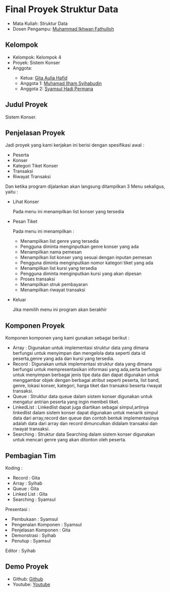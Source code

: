 # Final Proyek Struktur Data
<ul>
  <li>Mata Kuliah: Struktur Data</li>
  <li>Dosen Pengampu: <a href="https://github.com/Muhammad-Ikhwan-Fathulloh">Muhammad Ikhwan Fathulloh</a></li>
</ul>

## Kelompok
<ul>
  <li>Kelompok: Kelompok 4</li>
  <li>Proyek: Sistem Konser</li>
  <li>Anggota:</li>
  <ul>
    <li>Ketua: <a href="https://github.com/gitaaulia05">Gita Aulia Hafid</a></li>
    <li>Anggota 1: <a href="https://github.com/Syihab07">Muhamad Ilham Syihabudin</a></li>
    <li>Anggota 2: <a href="https://github.com/syamsulhadipermana">Syamsul Hadi Permana</a></li>
  </ul>
</ul>

## Judul Proyek
<p>Sistem Konser.</p>

## Penjelasan Proyek
<p>Jadi proyek yang kami kerjakan ini berisi dengan spesifikasi awal : </p>
<ul>
  <li>Peserta</li>
  <li>Konser</li>
  <li>Kategori Tiket Konser</li>
  <li>Transaksi</li>
  <li>Riwayat Transaksi</li>
</ul>

<p>Dan ketika program dijalankan akan langsung ditampilkan 3 Menu sekaligus, yaitu :</p>
<ul>
  <li>Lihat Konser</li>
  <p>Pada menu ini menampilkan list konser yang tersedia</p>
  <p></p>
  <li>Pesan Tiket</li>
  <p>Pada menu ini menampilkan :</p>
   <ul>
    <li>Menampilkan list genre yang tersedia</li>
    <li>Pengguna diminta menginputkan genre konser yang ada</li>
    <li>Menampilkan nama pemesan</li>
    <li>Menampilkan list konser yang sesuai dengan inputan pemesan</li>
    <li>Pengguna diminta menginputkan nomor kategori tiket yang ada</li>
    <li>Menampilkan list kursi yang tersedia</li>
    <li>Pengguna diminta menginputkan kursi yang akan dipesan</li>
    <li>Proses transaksi</li>
    <li>Menampilkan struk pembayaran</li>
    <li>Menampilkan riwayat transaksi</li>
  </ul>
   <p></p>
  <li>Keluar</li>
  <p>Jika memilih menu ini program akan berakhir</p>
</ul>

## Komponen Proyek
<p>Komponen komponen yang kami gunakan sebagai berikut :</p>
<ul>
  <li>Array      : Digunakan untuk implementasi struktur data yang dimana berfungsi untuk menyimpan dan mengelola data seperti data id peserta,genre yang ada dan kursi yang tersedia.</li>
  <li>Record     : Digunakan untuk implementasi struktur data yang dimana berfungsi untuk mempresentasikan informasi yang ada,serta berfungsi untuk menyimpan berbagai jenis tipe data dan dapat digunakan untuk menggambar objek dengan berbagai atribut seperti peserta, list band, genre, lokasi konser, kategori, harga tiket dan transaksi beserta riwayat transaksi.</li>
  <li>Queue      : Struktur data queue dalam sistem konser digunakan untuk mengatur antrian peserta yang ingin membeli tiket.</li>
  <li>LinkedList :  Linkedlist dapat juga diartikan sebagai simpul,artinya linkedlist dalam sistem konser dapat digunakan untuk menarik simpul data dari array,record dan queue dan contoh bentuk implementasinya adalah data dari array dan record dimunculkan didalam transaksi dan riwayat transaksi.</li>
  <li>Searching  : Struktur data Searching dalam sistem konser digunakan untuk mencari genre yang akan ditonton oleh peserta.</li>
</ul>


## Pembagian Tim
<p>Koding : </p>
<ul>
  <li>Record      : Gita</li>
  <li>Array       : Syihab</li>
  <li>Queue       : Gita</li>
  <li>Linked List : Gita</li>
  <li>Searching   : Syamsul</li>
</ul>
<p></p>
<p>Presentasi : </p>
  <li>Pembukaan                 : Syamsul</li>
  <li>Pengenalan Komponen       : Syamsul</li>
  <li>Penjelasan Komponen       : Gita</li>
  <li>Demonstrasi               : Syihab</li>
  <li>Penutup                   : Syamsul</li>
</ul>
<p></p>
<P>Editor : Syihab</P>

## Demo Proyek
<ul>
  <li>Github: <a href="https://github.com/gitaaulia05/Sistem-Konser">Github</a></li>

  <li>Youtube: <a href="https://youtu.be/aW9H2O1w3oA?si=Eth9SSdAV96dFnFL">Youtube</a></li>
</ul>
